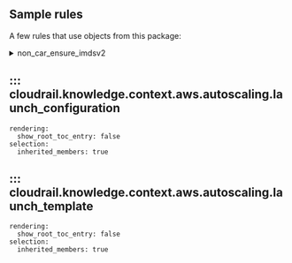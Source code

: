## Sample rules
A few rules that use objects from this package:

<details>
<summary>non_car_ensure_imdsv2</summary>

```python
--8<--
cloudrail/knowledge/rules/aws/non_context_aware/protocol_enforcments/ensure_imdsv2_is_used_rule.py
--8<--
```
</details>

## ::: cloudrail.knowledge.context.aws.autoscaling.launch_configuration
    rendering:
      show_root_toc_entry: false
    selection:
      inherited_members: true

## ::: cloudrail.knowledge.context.aws.autoscaling.launch_template
    rendering:
      show_root_toc_entry: false
    selection:
      inherited_members: true
